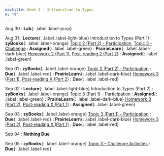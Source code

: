 ```yaml
---
navtitle: Week 3 - Introduction to Types
n: "d"
---
```


Aug 30
: **Lab**{: .label .label-purp} [](#)

Aug 31
: **Lecture**{: .label .label-light-blue} Introduction to Types (Part 1)
: **zyBooks**{: .label .label-orange} [Topic 2 (Part 2) - Participation](#), [Topic 3 - Challenge](#)
    : **Assigned**{: .label .label-green}
: **PrairieLearn**{: .label .label-dark-blue} [Homework 2 (Part 1)](#), [Post-reading 2 (Part 2)](#)
    : **Assigned**{: .label .label-green}


Sep 01
: **zyBooks**{: .label .label-orange} [Topic 2 (Part 2) - Participation](#)
    : **Due**{: .label .label-red}
: **PrairieLearn**{: .label .label-dark-blue} [Homework 3 (Part 1)](#), [Post-reading X (Part 2)](#)
    : **Due**{: .label .label-red}


Sep 02
: **Lecture**{: .label .label-light-blue} Introduction to Types (Part 2)
: **zyBooks**{: .label .label-orange} [Topic 3 (Part 1) - Participation](#)
    : **Assigned**{: .label .label-green}
: **PrairieLearn**{: .label .label-dark-blue} [Homework 3 (Part 2)](#), [Post-reading X (Part 1)](#)
    : **Assigned**{: .label .label-green}

Sep 03
: **zyBooks**{: .label .label-orange} [Topic 3 (Part 1) - Participation](#)
    : **Due**{: .label .label-red}
: **PrairieLearn**{: .label .label-dark-blue} [Homework 3 (Part 2)](#), [Post-reading X (Part 1)](#)
    : **Due**{: .label .label-red}

Sep 04
: **Nothing Due**

Sep 05
: **zyBooks**{: .label .label-orange} [Topic 3 - Challenge Activities](#)
    : **Due**{: .label .label-red}

